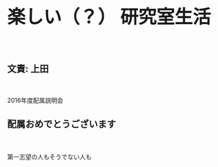 <h1 style="font-size:300%">楽しい（？）
研究室生活</h1>
　
<h2>文責: 上田</h2>

<p>&nbsp;</p>
<p>2016年度配属説明会</p>

<!--nextpage-->

<h2>配属おめでとうございます</h2>
　
<p>第一志望の人もそうでない人も</p>

<!--nextpage-->

